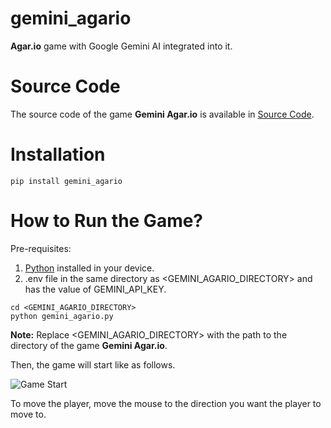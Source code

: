 # gemini_agario

**Agar.io** game with Google Gemini AI integrated into it.

# Source Code

The source code of the game **Gemini Agar.io** is available in [Source Code](https://github.com/SoftwareApkDev/gemini_agario/blob/master/gemini_agario/gemini_agario.py).

# Installation

```
pip install gemini_agario
```

# How to Run the Game?

Pre-requisites:

1. [Python](https://www.python.org/downloads/) installed in your device.
2. .env file in the same directory as <GEMINI_AGARIO_DIRECTORY> and has the value of GEMINI_API_KEY.

```
cd <GEMINI_AGARIO_DIRECTORY>
python gemini_agario.py
```

**Note:** Replace <GEMINI_AGARIO_DIRECTORY> with the path to the directory of the game **Gemini Agar.io**.

Then, the game will start like as follows.

![Game Start](images/Game_Start.png)

To move the player, move the mouse to the direction you want the player to move to.
